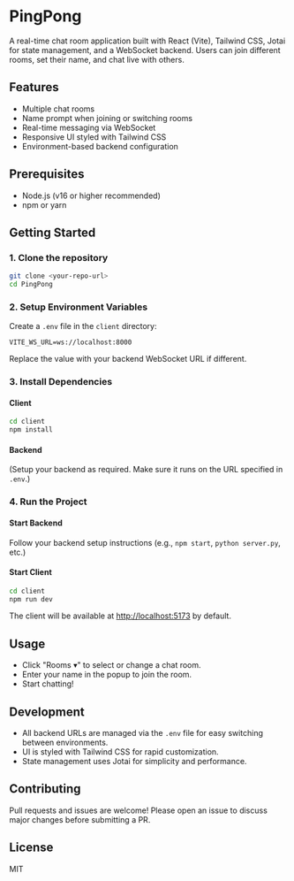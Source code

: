 # PingPong

A real-time chat room application built with React (Vite), Tailwind CSS, Jotai for state management, and a WebSocket backend. Users can join different rooms, set their name, and chat live with others.

## Features
- Multiple chat rooms
- Name prompt when joining or switching rooms
- Real-time messaging via WebSocket
- Responsive UI styled with Tailwind CSS
- Environment-based backend configuration

## Prerequisites
- Node.js (v16 or higher recommended)
- npm or yarn

## Getting Started

### 1. Clone the repository
```bash
git clone <your-repo-url>
cd PingPong
```

### 2. Setup Environment Variables
Create a `.env` file in the `client` directory:
```env
VITE_WS_URL=ws://localhost:8000
```
Replace the value with your backend WebSocket URL if different.

### 3. Install Dependencies
#### Client
```bash
cd client
npm install
```
#### Backend
(Setup your backend as required. Make sure it runs on the URL specified in `.env`.)

### 4. Run the Project
#### Start Backend
Follow your backend setup instructions (e.g., `npm start`, `python server.py`, etc.)

#### Start Client
```bash
cd client
npm run dev
```
The client will be available at [http://localhost:5173](http://localhost:5173) by default.

## Usage
- Click "Rooms ▾" to select or change a chat room.
- Enter your name in the popup to join the room.
- Start chatting!

## Development
- All backend URLs are managed via the `.env` file for easy switching between environments.
- UI is styled with Tailwind CSS for rapid customization.
- State management uses Jotai for simplicity and performance.

## Contributing
Pull requests and issues are welcome! Please open an issue to discuss major changes before submitting a PR.

## License
MIT
